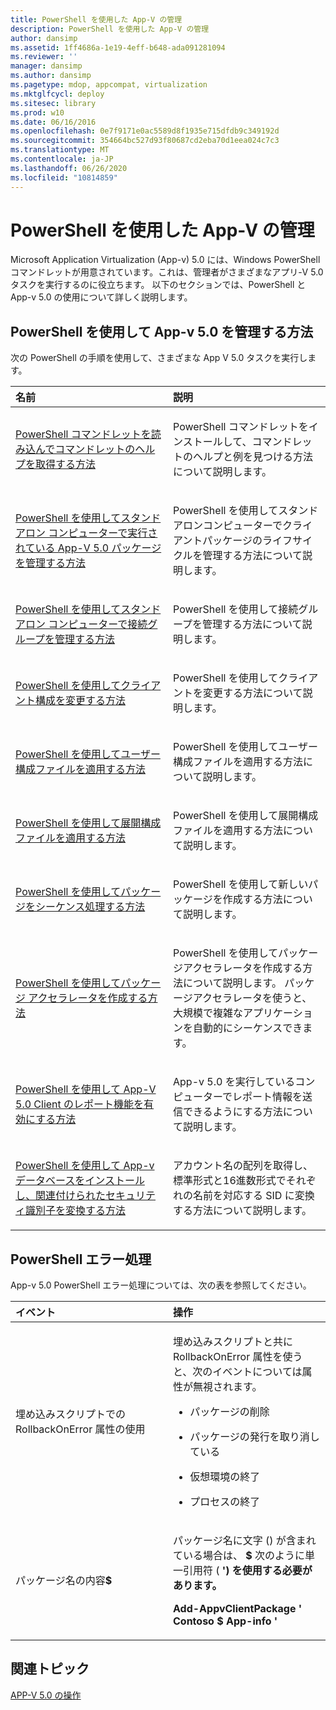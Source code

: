 ```yaml
---
title: PowerShell を使用した App-V の管理
description: PowerShell を使用した App-V の管理
author: dansimp
ms.assetid: 1ff4686a-1e19-4eff-b648-ada091281094
ms.reviewer: ''
manager: dansimp
ms.author: dansimp
ms.pagetype: mdop, appcompat, virtualization
ms.mktglfcycl: deploy
ms.sitesec: library
ms.prod: w10
ms.date: 06/16/2016
ms.openlocfilehash: 0e7f9171e0ac5589d8f1935e715dfdb9c349192d
ms.sourcegitcommit: 354664bc527d93f80687cd2eba70d1eea024c7c3
ms.translationtype: MT
ms.contentlocale: ja-JP
ms.lasthandoff: 06/26/2020
ms.locfileid: "10814859"
---
```

# PowerShell を使用した App-V の管理


Microsoft Application Virtualization (App-v) 5.0 には、Windows PowerShell コマンドレットが用意されています。これは、管理者がさまざまなアプリ-V 5.0 タスクを実行するのに役立ちます。 以下のセクションでは、PowerShell と App-v 5.0 の使用について詳しく説明します。

## PowerShell を使用して App-v 5.0 を管理する方法


次の PowerShell の手順を使用して、さまざまな App V 5.0 タスクを実行します。

<table>
<colgroup>
<col width="50%" />
<col width="50%" />
</colgroup>
<thead>
<tr class="header">
<th align="left">名前</th>
<th align="left">説明</th>
</tr>
</thead>
<tbody>
<tr class="odd">
<td align="left"><p><a href="how-to-load-the-powershell-cmdlets-and-get-cmdlet-help-50-sp3.md" data-raw-source="[How to Load the PowerShell Cmdlets and Get Cmdlet Help](how-to-load-the-powershell-cmdlets-and-get-cmdlet-help-50-sp3.md)">PowerShell コマンドレットを読み込んでコマンドレットのヘルプを取得する方法</a></p></td>
<td align="left"><p>PowerShell コマンドレットをインストールして、コマンドレットのヘルプと例を見つける方法について説明します。</p></td>
</tr>
<tr class="even">
<td align="left"><p><a href="how-to-manage-app-v-50-packages-running-on-a-stand-alone-computer-by-using-powershell.md" data-raw-source="[How to Manage App-V 5.0 Packages Running on a Stand-Alone Computer by Using PowerShell](how-to-manage-app-v-50-packages-running-on-a-stand-alone-computer-by-using-powershell.md)">PowerShell を使用してスタンドアロン コンピューターで実行されている App-V 5.0 パッケージを管理する方法</a></p></td>
<td align="left"><p>PowerShell を使用してスタンドアロンコンピューターでクライアントパッケージのライフサイクルを管理する方法について説明します。</p></td>
</tr>
<tr class="odd">
<td align="left"><p><a href="how-to-manage-connection-groups-on-a-stand-alone-computer-by-using-powershell.md" data-raw-source="[How to Manage Connection Groups on a Stand-alone Computer by Using PowerShell](how-to-manage-connection-groups-on-a-stand-alone-computer-by-using-powershell.md)">PowerShell を使用してスタンドアロン コンピューターで接続グループを管理する方法</a></p></td>
<td align="left"><p>PowerShell を使用して接続グループを管理する方法について説明します。</p></td>
</tr>
<tr class="even">
<td align="left"><p><a href="how-to-modify-client-configuration-by-using-powershell.md" data-raw-source="[How to Modify Client Configuration by Using PowerShell](how-to-modify-client-configuration-by-using-powershell.md)">PowerShell を使用してクライアント構成を変更する方法</a></p></td>
<td align="left"><p>PowerShell を使用してクライアントを変更する方法について説明します。</p></td>
</tr>
<tr class="odd">
<td align="left"><p><a href="how-to-apply-the-user-configuration-file-by-using-powershell.md" data-raw-source="[How to Apply the User Configuration File by Using PowerShell](how-to-apply-the-user-configuration-file-by-using-powershell.md)">PowerShell を使用してユーザー構成ファイルを適用する方法</a></p></td>
<td align="left"><p>PowerShell を使用してユーザー構成ファイルを適用する方法について説明します。</p></td>
</tr>
<tr class="even">
<td align="left"><p><a href="how-to-apply-the-deployment-configuration-file-by-using-powershell.md" data-raw-source="[How to Apply the Deployment Configuration File by Using PowerShell](how-to-apply-the-deployment-configuration-file-by-using-powershell.md)">PowerShell を使用して展開構成ファイルを適用する方法</a></p></td>
<td align="left"><p>PowerShell を使用して展開構成ファイルを適用する方法について説明します。</p></td>
</tr>
<tr class="odd">
<td align="left"><p><a href="how-to-sequence-a-package--by-using-powershell-50.md" data-raw-source="[How to Sequence a Package by Using PowerShell](how-to-sequence-a-package--by-using-powershell-50.md)">PowerShell を使用してパッケージをシーケンス処理する方法</a></p></td>
<td align="left"><p>PowerShell を使用して新しいパッケージを作成する方法について説明します。</p></td>
</tr>
<tr class="even">
<td align="left"><p><a href="how-to-create-a-package-accelerator-by-using-powershell.md" data-raw-source="[How to Create a Package Accelerator by Using PowerShell](how-to-create-a-package-accelerator-by-using-powershell.md)">PowerShell を使用してパッケージ アクセラレータを作成する方法</a></p></td>
<td align="left"><p>PowerShell を使用してパッケージアクセラレータを作成する方法について説明します。 パッケージアクセラレータを使うと、大規模で複雑なアプリケーションを自動的にシーケンスできます。</p></td>
</tr>
<tr class="odd">
<td align="left"><p><a href="how-to-enable-reporting-on-the-app-v-50-client-by-using-powershell.md" data-raw-source="[How to Enable Reporting on the App-V 5.0 Client by Using PowerShell](how-to-enable-reporting-on-the-app-v-50-client-by-using-powershell.md)">PowerShell を使用して App-V 5.0 Client のレポート機能を有効にする方法</a></p></td>
<td align="left"><p>App-v 5.0 を実行しているコンピューターでレポート情報を送信できるようにする方法について説明します。</p></td>
</tr>
<tr class="even">
<td align="left"><p><a href="how-to-install-the-app-v-databases-and-convert-the-associated-security-identifiers--by-using-powershell.md" data-raw-source="[How to Install the App-V Databases and Convert the Associated Security Identifiers by Using PowerShell](how-to-install-the-app-v-databases-and-convert-the-associated-security-identifiers--by-using-powershell.md)">PowerShell を使用して App-v データベースをインストールし、関連付けられたセキュリティ識別子を変換する方法</a></p></td>
<td align="left"><p>アカウント名の配列を取得し、標準形式と16進数形式でそれぞれの名前を対応する SID に変換する方法について説明します。</p></td>
</tr>
</tbody>
</table>

 

## PowerShell エラー処理


App-v 5.0 PowerShell エラー処理については、次の表を参照してください。

<table>
<colgroup>
<col width="50%" />
<col width="50%" />
</colgroup>
<thead>
<tr class="header">
<th align="left">イベント</th>
<th align="left">操作</th>
</tr>
</thead>
<tbody>
<tr class="odd">
<td align="left"><p>埋め込みスクリプトでの RollbackOnError 属性の使用</p></td>
<td align="left"><p><strong> </strong> 埋め込みスクリプトと共に RollbackOnError 属性を使うと、次のイベントについては属性が無視されます。</p>
<ul>
<li><p>パッケージの削除</p></li>
<li><p>パッケージの発行を取り消している</p></li>
<li><p>仮想環境の終了</p></li>
<li><p>プロセスの終了</p></li>
</ul></td>
</tr>
<tr class="even">
<td align="left"><p>パッケージ名の内容<strong>$</strong></p></td>
<td align="left"><p>パッケージ名に文字 () が含まれている場合は、 <strong> $ </strong> 次のように単一引用符 ( <strong> ') を使用する必要があります。 </strong></p>
<p><strong>Add-AppvClientPackage ' Contoso $ App-info '</strong></p></td>
</tr>
</tbody>
</table>

 






## 関連トピック


[APP-V 5.0 の操作](operations-for-app-v-50.md)

 

 





